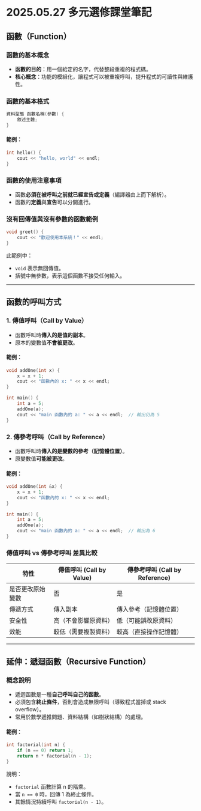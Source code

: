# 2025.05.27 多元選修課堂筆記
## 函數（Function）

### 函數的基本概念

* **函數的目的**：用一個給定的名字，代替整段重複的程式碼。
* **核心概念**：功能的模組化，讓程式可以被重複呼叫，提升程式的可讀性與維護性。

### 函數的基本格式

```cpp
資料型態 函數名稱(參數) {
    敘述主體;
}
```

#### 範例：

```cpp
int hello() {
    cout << "hello, world" << endl;
}
```

### 函數的使用注意事項

* 函數**必須在被呼叫之前就已經宣告或定義**（編譯器由上而下解析）。
* 函數的**定義**與**宣告**可以分開進行。

### 沒有回傳值與沒有參數的函數範例

```cpp
void greet() {
    cout << "歡迎使用本系統！" << endl;
}
```

此範例中：

* `void` 表示無回傳值。
* 括號中無參數，表示這個函數不接受任何輸入。

---

## 函數的呼叫方式

### 1. 傳值呼叫（Call by Value）

* 函數呼叫時**傳入的是值的副本**。
* 原本的變數值**不會被更改**。

#### 範例：

```cpp
void addOne(int x) {
    x = x + 1;
    cout << "函數內的 x: " << x << endl;
}

int main() {
    int a = 5;
    addOne(a);
    cout << "main 函數內的 a: " << a << endl;  // 輸出仍為 5
}
```

### 2. 傳參考呼叫（Call by Reference）

* 函數呼叫時**傳入的是變數的參考（記憶體位置）**。
* 原變數值**可能被更改**。

#### 範例：

```cpp
void addOne(int &x) {
    x = x + 1;
    cout << "函數內的 x: " << x << endl;
}

int main() {
    int a = 5;
    addOne(a);
    cout << "main 函數內的 a: " << a << endl;  // 輸出為 6
}
```

### 傳值呼叫 vs 傳參考呼叫 差異比較

| 特性       | 傳值呼叫 (Call by Value) | 傳參考呼叫 (Call by Reference) |
| -------- | -------------------- | ------------------------- |
| 是否更改原始變數 | 否                    | 是                         |
| 傳遞方式     | 傳入副本                 | 傳入參考（記憶體位置）               |
| 安全性      | 高（不會影響原資料）           | 低（可能誤改原資料）                |
| 效能       | 較低（需要複製資料）           | 較高（直接操作記憶體）               |

---

## 延伸：遞迴函數（Recursive Function）

### 概念說明

* 遞迴函數是一種**自己呼叫自己的函數**。
* 必須包含**終止條件**，否則會造成無限呼叫（導致程式當掉或 stack overflow）。
* 常用於數學遞推問題、資料結構（如樹狀結構）的處理。

#### 範例：

```cpp
int factorial(int n) {
    if (n == 0) return 1;
    return n * factorial(n - 1);
}
```

說明：

* `factorial` 函數計算 n 的階乘。
* 當 `n == 0` 時，回傳 1 為終止條件。
* 其餘情況持續呼叫 `factorial(n - 1)`。
